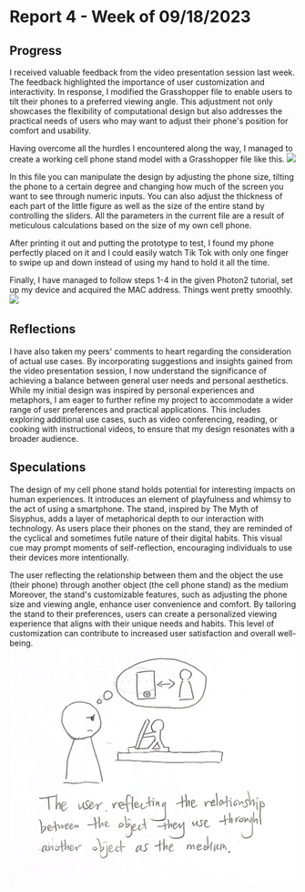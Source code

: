 # Report 4 - Week of 09/18/2023

## Progress
I received valuable feedback from the video presentation session last week. The feedback highlighted the importance of user customization and interactivity. In response, I modified the Grasshopper file to enable users to tilt their phones to a preferred viewing angle. This adjustment not only showcases the flexibility of computational design but also addresses the practical needs of users who may want to adjust their phone's position for comfort and usability.

Having overcome all the hurdles I encountered along the way, I managed to create a working cell phone stand model with a Grasshopper file like this.
![](w41.png)

In this file you can manipulate the design by adjusting the phone size, tilting the phone to a certain degree and changing how much of the screen you want to see through numeric inputs. You can also adjust the thickness of each part of the little figure as well as the size of the entire stand by controlling the sliders. All the parameters in the current file are a result of meticulous calculations based on the size of my own cell phone.
   
After printing it out and putting the prototype to test, I found my phone perfectly placed on it and I could easily watch Tik Tok with only one finger to swipe up and down instead of using my hand to hold it all the time.

Finally, I have managed to follow steps 1-4 in the given Photon2 tutorial, set up my device and acquired the MAC address. Things went pretty smoothly. 
![](w42.jpeg)

## Reflections
I have also taken my peers' comments to heart regarding the consideration of actual use cases. By incorporating suggestions and insights gained from the video presentation session, I now understand the significance of achieving a balance between general user needs and personal aesthetics. While my initial design was inspired by personal experiences and metaphors, I am eager to further refine my project to accommodate a wider range of user preferences and practical applications. This includes exploring additional use cases, such as video conferencing, reading, or cooking with instructional videos, to ensure that my design resonates with a broader audience.

## Speculations
The design of my cell phone stand holds potential for interesting impacts on human experiences. It introduces an element of playfulness and whimsy to the act of using a smartphone. The stand, inspired by The Myth of Sisyphus, adds a layer of metaphorical depth to our interaction with technology. As users place their phones on the stand, they are reminded of the cyclical and sometimes futile nature of their digital habits. This visual cue may prompt moments of self-reflection, encouraging individuals to use their devices more intentionally.

The user reflecting the relationship between them and the object the use (their phone) through another object (the cell phone stand) as the medium
Moreover, the stand's customizable features, such as adjusting the phone size and viewing angle, enhance user convenience and comfort. By tailoring the stand to their preferences, users can create a personalized viewing experience that aligns with their unique needs and habits. This level of customization can contribute to increased user satisfaction and overall well-being.
![](w43.jpeg)
